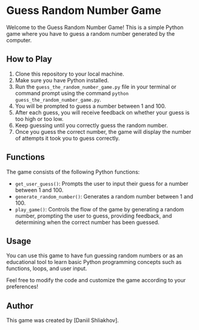 # Guess Random Number Game

Welcome to the Guess Random Number Game! This is a simple Python game where you have to guess a random number generated by the computer.

## How to Play

1. Clone this repository to your local machine.
2. Make sure you have Python installed.
3. Run the `guess_the_random_number_game.py` file in your terminal or command prompt using the command `python guess_the_random_number_game.py`.
4. You will be prompted to guess a number between 1 and 100.
5. After each guess, you will receive feedback on whether your guess is too high or too low.
6. Keep guessing until you correctly guess the random number.
7. Once you guess the correct number, the game will display the number of attempts it took you to guess correctly.

## Functions

The game consists of the following Python functions:

- `get_user_guess()`: Prompts the user to input their guess for a number between 1 and 100.
- `generate_random_number()`: Generates a random number between 1 and 100.
- `play_game()`: Controls the flow of the game by generating a random number, prompting the user to guess, providing feedback, and determining when the correct number has been guessed.

## Usage

You can use this game to have fun guessing random numbers or as an educational tool to learn basic Python programming concepts such as functions, loops, and user input.

Feel free to modify the code and customize the game according to your preferences!

## Author

This game was created by [Daniil Shliakhov].

